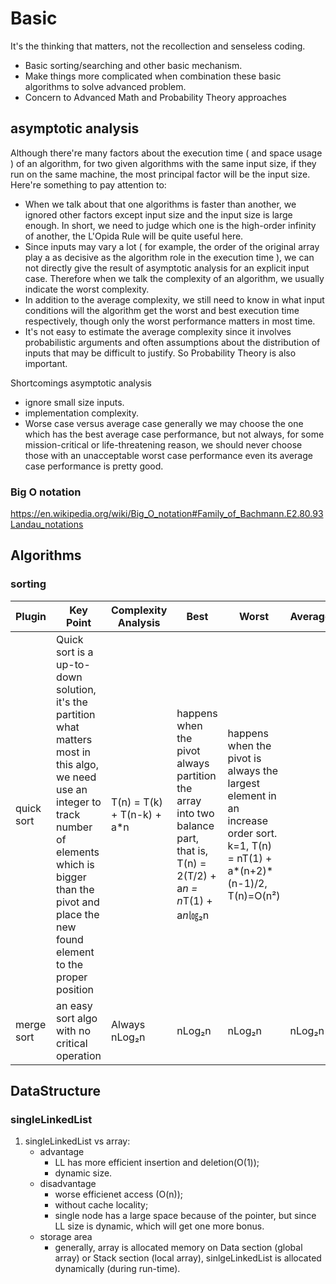 # Basic

It's the thinking that matters, not the recollection and senseless coding.

  - Basic sorting/searching and other basic mechanism.
  - Make things more complicated when combination these basic algorithms to solve advanced problem.
  - Concern to Advanced Math and Probability Theory approaches

## asymptotic analysis
Although there're many factors about the execution time ( and space usage ) of an algorithm, for two given algorithms with the same input size, if they run on the same machine, the most principal factor will be the input size. Here're something to pay attention to:
 * When we talk about that one algorithms is faster than another, we ignored other factors except input size and the input size is large enough. In short, we need to judge which one is the high-order infinity of another, the L'Opida Rule will be quite useful here.
 * Since inputs may vary a lot ( for example, the order of the original array play a as decisive as the algorithm  role in the execution time ),  we can not directly give the result of asymptotic analysis for an explicit input case. Therefore when we talk the complexity of an algorithm, we usually indicate the worst complexity. 
 * In addition to the average complexity, we still need to know in what input conditions will the algorithm get the worst and best execution time respectively, though only the worst performance matters in most time.
 * It's not easy to estimate the average complexity since it involves probabilistic arguments and often assumptions about the distribution of inputs that may be difficult to justify. So Probability Theory is also important.

Shortcomings asymptotic analysis
* ignore small size inputs.
* implementation complexity.
* Worse case versus average case
  generally we may choose the one which has the best average case performance, but not always, for some mission-critical or life-threatening reason, we should never choose those with an unacceptable worst case performance even its average case performance is pretty good.
### Big O notation
https://en.wikipedia.org/wiki/Big_O_notation#Family_of_Bachmann.E2.80.93Landau_notations

## Algorithms
### sorting
| Plugin | Key Point | Complexity Analysis | Best  | Worst  | Average |
| ------ | ------ | ------ | ------ | ------ | ------ |
| quick sort | Quick sort is a up-to-down solution, it's the partition what matters most in this algo, we need use an integer to track number of elements which is bigger than the pivot and place the new found element to the proper position | T(n) = T(k) + T(n-k) + a*n | happens when the pivot always partition the array into two balance part, that is, T(n) = 2(T/2) + a*n = n*T(1) + a*n*㏒₂n| happens when the pivot is always the largest element in an increase order sort.  k=1, T(n) = nT(1) + a*(n+2)*(n-1)/2, T(n)=O(n²) | 
| merge sort | an easy sort algo with no critical operation | Always nLog₂n | nLog₂n | nLog₂n | nLog₂n |

## DataStructure
### singleLinkedList
1. singleLinkedList vs array:
	+ advantage
		+ LL has more efficient insertion and deletion(O(1)); 
		+ dynamic size.
	+ disadvantage
		+ worse efficienet access (O(n));
		+ without cache locality;
		+ single node has a large space because of the pointer, but since LL size is dynamic, which will get one more bonus.
	+ storage area
		+ generally, array is allocated memory on Data section (global array) or Stack section (local array), sinlgeLinkedList is allocated dynamically (during run-time).